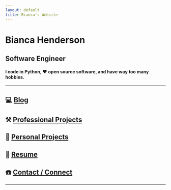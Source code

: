 ```yaml
---
layout: default
title: Bianca's Website
---
```


# Bianca Henderson

## Software Engineer

#### I code in Python, ❤️ open source software, and have way too many hobbies.

* * *

## 💻 [Blog](https://www.iloveprimenumbers.com/)

## ⚒️ [Professional Projects](professional_projects.md)

## 🎨 [Personal Projects](personal_projects.md)

## 📄 [Resume](resume.md)

## ☎️ [Contact / Connect](contact.md)

* * *
